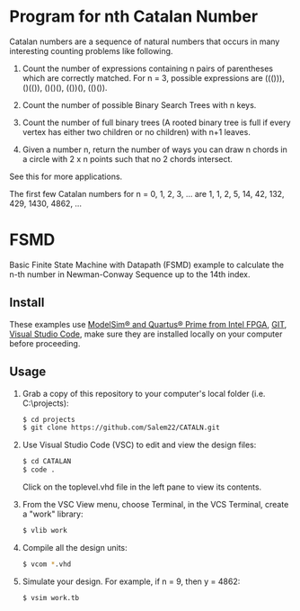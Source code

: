 # Program for nth Catalan Number

Catalan numbers are a sequence of natural numbers that occurs in many interesting counting problems like following.
1) Count the number of expressions containing n pairs of parentheses which are correctly matched.
 For n = 3, possible expressions are ((())), ()(()), ()()(), (())(), (()()).

2) Count the number of possible Binary Search Trees with n keys.



3) Count the number of full binary trees (A rooted binary tree is full if every vertex has either two children or no children) with n+1 leaves.

3) Given a number n, return the number of ways you can draw n chords in a circle with 2 x n points such that no 2 chords intersect.

See this for more applications.

The first few Catalan numbers for n = 0, 1, 2, 3, … are 1, 1, 2, 5, 14, 42, 132, 429, 1430, 4862, …
# FSMD
Basic Finite State Machine with Datapath (FSMD) example to calculate the n-th number in Newman-Conway Sequence up to the 14th index.

## Install

These examples use [ModelSim&reg; and Quartus&reg; Prime from Intel FPGA](http://fpgasoftware.intel.com/?edition=lite), [GIT](https://git-scm.com/download/win), [Visual Studio Code](https://code.visualstudio.com/download), make sure they are installed locally on your computer before proceeding.

## Usage

1. Grab a copy of this repository to your computer's local folder (i.e. C:\projects):

    ```sh
    $ cd projects
    $ git clone https://github.com/Salem22/CATALN.git
    ```
2. Use Visual Studio Code (VSC) to edit and view the design files:

    ```sh
    $ cd CATALAN
    $ code .
    ```
    Click on the toplevel.vhd file in the left pane to view its contents.
    
3. From the VSC View menu, choose Terminal, in the VCS Terminal, create a "work" library:

    ```sh
    $ vlib work
    ```
    
4. Compile all the design units:

    ```sh
    $ vcom *.vhd
    ```
    
5. Simulate your design. For example, if n = 9, then y = 4862:

    ```sh
    $ vsim work.tb
    ```
